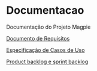 # Documentacao
Documentação do Projeto Magpie

[Documento de Requisitos](https://docs.google.com/document/d/1yKqU7LG_YJjmH_MIk4kR5TjW4mh6jvaI_K4Qq2XYqdU/edit?tab=t.0)

[Especificação de Casos de Uso](https://docs.google.com/document/d/1TW551CSoAceT6cBlYK9g0TW4bg_PHLc-js09eKUBqkE/edit?tab=t.0#heading=h.3jmay4kwi76g)

[Product backlog e sprint backlog](https://docs.google.com/document/d/19HIrtwHWmtS_-D6cRl7kYYCDd4hV-zA9AhddXLz8Y0g/edit?usp=sharing)
